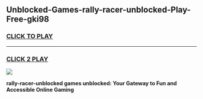 
## Unblocked-Games-rally-racer-unblocked-Play-Free-gki98
<h3>
<a href="https://premium76.site?title=rally-racer-unblocked&ref=23A">CLICK TO PLAY</a></h3>
<hr>

<h3>
<a href="https://premium76.site?title=rally-racer-unblocked&ref=23A">CLICK 2 PLAY</a>
  
</h3>

<a href="https://premium76.site?title=rally-racer-unblocked&ref=23A"><img src="https://clearcache.store/games.png"></a>


**rally-racer-unblocked games unblocked: Your Gateway to Fun and Accessible Online Gaming**
